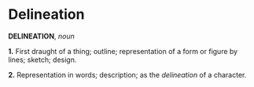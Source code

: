 # Delineation

**DELINEATION**, _noun_

**1.** First draught of a thing; outline; representation of a form or figure by lines; sketch; design.

**2.** Representation in words; description; as the _delineation_ of a character.